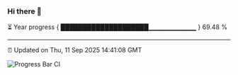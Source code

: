 ### Hi there 👋

⏳ Year progress { ████████████████████▁▁▁▁▁▁▁▁▁▁ } 69.48 %

---

⏰ Updated on Thu, 11 Sep 2025 14:41:08 GMT

![Progress Bar CI](https://github.com/IshwaranRudhara/GIT-ACTION/workflows/Progress%20Bar%20CI/badge.svg)
